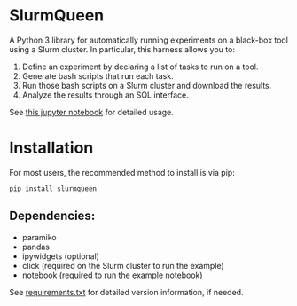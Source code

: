 # SlurmQueen
A Python 3 library for automatically running experiments on a black-box tool using a Slurm cluster.
In particular, this harness allows you to:
 1. Define an experiment by declaring a list of tasks to run on a tool.
 2. Generate bash scripts that run each task.
 3. Run those bash scripts on a Slurm cluster and download the results.
 4. Analyze the results through an SQL interface.

See [this jupyter notebook](example/example_experimental_setup.ipynb) for detailed usage.

# Installation
For most users, the recommended method to install is via pip:

```
pip install slurmqueen
```

## Dependencies:
* paramiko
* pandas
* ipywidgets (optional)
* click (required on the Slurm cluster to run the example)
* notebook (required to run the example notebook)

See [requirements.txt](requirements.txt) for detailed version information, if needed.